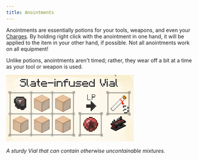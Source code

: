 ```yaml
---
title: Anointments
---
```



Anointments are essentially potions for your tools, weapons, and even your [Charges](#explosive-charges). By holding right click with the anointment in one hand, it will be applied to the item in your other hand, if possible. Not all anointments work on all equipment!

Unlike potions, anointments aren't timed; rather, they wear off a bit at a time as your tool or weapon is used.

![Image](/img/Anointments/1.png)

_A sturdy Vial that can contain otherwise uncontainable mixtures._
